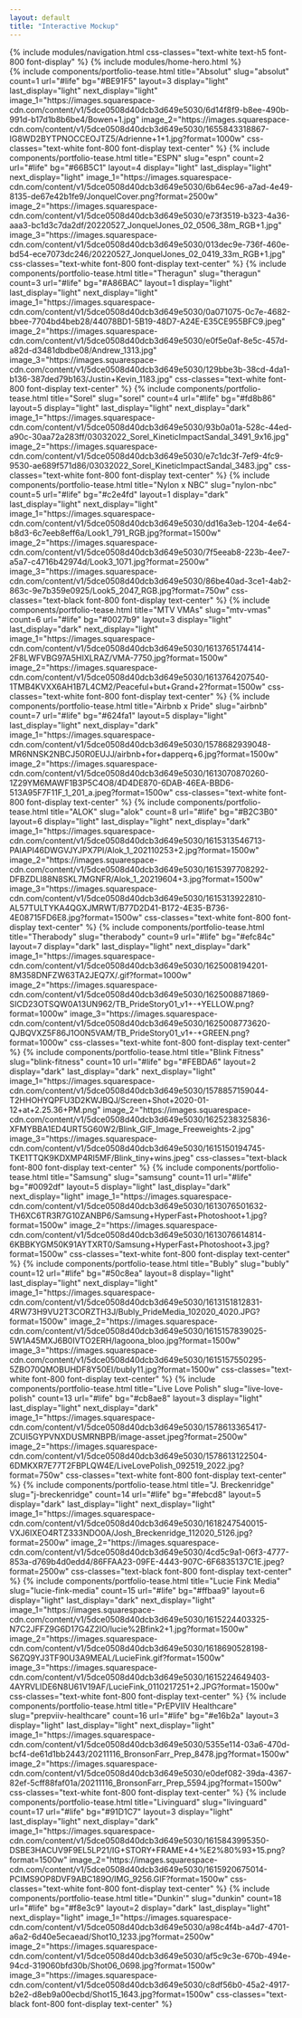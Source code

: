 ```yaml
---
layout: default
title: "Interactive Mockup"
---
```

<div id="sizer" class="w-screen h-screen hidden absolute top-0 left-0"></div>
{% include modules/navigation.html css-classes="text-white text-h5 font-800 font-display" %}
{% include modules/home-hero.html %}
<div class="portfolio-items">
    {% include components/portfolio-tease.html 
        title="Absolut" slug="absolut" count=1 url="#life" bg="#BE91F5"
        layout=3 display="light" last_display="light" next_display="light"
        image_1="https://images.squarespace-cdn.com/content/v1/5dce0508d40dcb3d649e5030/6d14f8f9-b8ee-490b-991d-b17d1b8b6be4/Bowen+1.jpg"
        image_2="https://images.squarespace-cdn.com/content/v1/5dce0508d40dcb3d649e5030/1655843318867-IG8WD2BYTPNOCCEOJTZ5/Adrienne+1+1.jpg?format=1000w"
        css-classes="text-white font-800 font-display text-center" 
    %}
    {% include components/portfolio-tease.html 
        title="ESPN" slug="espn" count=2 url="#life" bg="#66B5C1"
        layout=4 display="light" last_display="light" next_display="light"
        image_1="https://images.squarespace-cdn.com/content/v1/5dce0508d40dcb3d649e5030/6b64ec96-a7ad-4e49-8135-de67e42b1fe9/JonquelCover.png?format=2500w"
        image_2="https://images.squarespace-cdn.com/content/v1/5dce0508d40dcb3d649e5030/e73f3519-b323-4a36-aaa3-bc1d3c7da2df/20220527_JonquelJones_02_0506_38m_RGB+1.jpg"
        image_3="https://images.squarespace-cdn.com/content/v1/5dce0508d40dcb3d649e5030/013dec9e-736f-460e-bd54-ece7073dc246/20220527_JonquelJones_02_0419_33m_RGB+1.jpg"
        css-classes="text-white font-800 font-display text-center" 
    %}
    {% include components/portfolio-tease.html 
        title="Theragun" slug="theragun" count=3 url="#life" bg="#A86BAC"
        layout=1 display="light" last_display="light" next_display="light"
        image_1="https://images.squarespace-cdn.com/content/v1/5dce0508d40dcb3d649e5030/0a071075-0c7e-4682-bbee-7704bd4beb28/44078BD1-5B19-48D7-A24E-E35CE955BFC9.jpeg"
        image_2="https://images.squarespace-cdn.com/content/v1/5dce0508d40dcb3d649e5030/e0f5e0af-8e5c-457d-a82d-d3481dbdbe08/Andrew_1313.jpg"
        image_3="https://images.squarespace-cdn.com/content/v1/5dce0508d40dcb3d649e5030/129bbe3b-38cd-4da1-b136-387ded79b163/Justin+Kevin_1183.jpg"
        css-classes="text-white font-800 font-display text-center" 
    %}
    {% include components/portfolio-tease.html 
        title="Sorel" slug="sorel" count=4 url="#life" bg="#fd8b86"
        layout=5 display="light" last_display="light" next_display="dark"
        image_1="https://images.squarespace-cdn.com/content/v1/5dce0508d40dcb3d649e5030/93b0a01a-528c-44ed-a90c-30aa72a283ff/03032022_Sorel_KineticImpactSandal_3491_9x16.jpg"
        image_2="https://images.squarespace-cdn.com/content/v1/5dce0508d40dcb3d649e5030/e7c1dc3f-7ef9-4fc9-9530-ae689f571d86/03032022_Sorel_KineticImpactSandal_3483.jpg"
        css-classes="text-white font-800 font-display text-center" 
    %}
    {% include components/portfolio-tease.html 
        title="Nylon x NBC" slug="nylon-nbc" count=5 url="#life" bg="#c2e4fd"
        layout=1 display="dark" last_display="light" next_display="light"
        image_1="https://images.squarespace-cdn.com/content/v1/5dce0508d40dcb3d649e5030/dd16a3eb-1204-4e64-b8d3-6c7eeb8eff6a/Look1_791_RGB.jpg?format=1500w"
        image_2="https://images.squarespace-cdn.com/content/v1/5dce0508d40dcb3d649e5030/7f5eeab8-223b-4ee7-a5a7-c4716b42974d/Look3_1071.jpg?format=2500w"
        image_3="https://images.squarespace-cdn.com/content/v1/5dce0508d40dcb3d649e5030/86be40ad-3ce1-4ab2-863c-9e7b359e0925/Look5_2047_RGB.jpg?format=750w"
        css-classes="text-black font-800 font-display text-center" 
    %}
    {% include components/portfolio-tease.html 
        title="MTV VMAs" slug="mtv-vmas" count=6 url="#life" bg="#0027b9"
        layout=3 display="light" last_display="dark" next_display="light"
        image_1="https://images.squarespace-cdn.com/content/v1/5dce0508d40dcb3d649e5030/1613765174414-2F8LWFVBG97A5HIXLRAZ/VMA-7750.jpg?format=1500w"
        image_2="https://images.squarespace-cdn.com/content/v1/5dce0508d40dcb3d649e5030/1613764207540-1TMB4KVXX6AH1B7L4CM2/Peaceful+but+Grand+2?format=1500w"
        css-classes="text-white font-800 font-display text-center" 
    %}
    {% include components/portfolio-tease.html 
        title="Airbnb x Pride" slug="airbnb" count=7 url="#life" bg="#624fa1"
        layout=5 display="light" last_display="light" next_display="dark"
        image_1="https://images.squarespace-cdn.com/content/v1/5dce0508d40dcb3d649e5030/1578682939048-MR6NNSK2NBCJ50R0EUJJ/airbnb+for+dapperq+6.jpg?format=1500w"
        image_2="https://images.squarespace-cdn.com/content/v1/5dce0508d40dcb3d649e5030/1613070870260-1Z29YM6MAWF1B3P5C4O8/4D4DE870-6DAB-46EA-BBD6-513A95F7F11F_1_201_a.jpeg?format=1500w"
        css-classes="text-white font-800 font-display text-center" 
    %}
    {% include components/portfolio-tease.html 
        title="ALOK" slug="alok" count=8 url="#life" bg="#B2C3B0"
        layout=6 display="light" last_display="light" next_display="dark"
        image_1="https://images.squarespace-cdn.com/content/v1/5dce0508d40dcb3d649e5030/1615313546713-PAIAPI46DWGVJYJPX7PI/Alok_1_202110253+2.jpg?format=1500w"
        image_2="https://images.squarespace-cdn.com/content/v1/5dce0508d40dcb3d649e5030/1615397708292-DFBZDLI88N8SKL7MGNFR/Alok_1_20219604+3.jpg?format=1500w"
        image_3="https://images.squarespace-cdn.com/content/v1/5dce0508d40dcb3d649e5030/1615313922810-AL57TULTYKA4QGXJMRWT/B77D2D41-B172-4E35-B736-4E08715FD6E8.jpg?format=1500w"
        css-classes="text-white font-800 font-display text-center" 
    %}
    {% include components/portfolio-tease.html 
        title="Therabody" slug="therabody" count=9 url="#life" bg="#efc84c"
        layout=7 display="dark" last_display="light" next_display="dark"
        image_1="https://images.squarespace-cdn.com/content/v1/5dce0508d40dcb3d649e5030/1625008194201-8M358DNFZW63TA2JEQ7X/.gif?format=1000w"
        image_2="https://images.squarespace-cdn.com/content/v1/5dce0508d40dcb3d649e5030/1625008871869-SICD23OTSQW0A13UN962/TB_PrideStory01_v1+-+YELLOW.png?format=1000w"
        image_3="https://images.squarespace-cdn.com/content/v1/5dce0508d40dcb3d649e5030/1625008773620-QJBQVXZ5F86J1O0N5VAM/TB_PrideStory01_v1+-+GREEN.png?format=1000w"
        css-classes="text-white font-800 font-display text-center" 
    %}
    {% include components/portfolio-tease.html 
        title="Blink Fitness" slug="blink-fitness" count=10 url="#life" bg="#FEBDA6"
        layout=2 display="dark" last_display="dark" next_display="light"
        image_1="https://images.squarespace-cdn.com/content/v1/5dce0508d40dcb3d649e5030/1578857159044-T2HHOHYQPFU3D2KWJBQJ/Screen+Shot+2020-01-12+at+2.25.36+PM.png"
        image_2="https://images.squarespace-cdn.com/content/v1/5dce0508d40dcb3d649e5030/1625238325836-XFMYBBA1ED4URT5G60W2/Blink_GIF_Image_Freeweights-2.jpg"
        image_3="https://images.squarespace-cdn.com/content/v1/5dce0508d40dcb3d649e5030/1615150194745-TKE1TTQK9KDXMP4RI5MF/Blink_tiny+wins.jpeg"
        css-classes="text-black font-800 font-display text-center" 
    %}
    {% include components/portfolio-tease.html 
        title="Samsung" slug="samsung" count=11 url="#life" bg="#0092df"
        layout=5 display="light" last_display="dark" next_display="light"
        image_1="https://images.squarespace-cdn.com/content/v1/5dce0508d40dcb3d649e5030/1613076501632-TH6XC6TR3R7G10ZANBP6/Samsung+HyperFast+Photoshoot+1.jpg?format=1500w"
        image_2="https://images.squarespace-cdn.com/content/v1/5dce0508d40dcb3d649e5030/1613076614814-6KBBKYGM50K91AYTXRT0/Samsung+HyperFast+Photoshoot+3.jpg?format=1500w"
        css-classes="text-white font-800 font-display text-center" 
    %}
    {% include components/portfolio-tease.html 
        title="Bubly" slug="bubly" count=12 url="#life" bg="#50c8ea"
        layout=8 display="light" last_display="light" next_display="light"
        image_1="https://images.squarespace-cdn.com/content/v1/5dce0508d40dcb3d649e5030/1613151812831-4RW73H9VU2T3CORZTH3J/Bubly_PrideMedia_102020_4020.JPG?format=1500w"
        image_2="https://images.squarespace-cdn.com/content/v1/5dce0508d40dcb3d649e5030/1615157839025-5W1A45MXJ6B0IVTO2ERH/lagoona_bloo.jpg?format=1500w"
        image_3="https://images.squarespace-cdn.com/content/v1/5dce0508d40dcb3d649e5030/1615157550295-5ZBO70QMOBUHDF8Y50EI/bubly11.jpg?format=1500w"
        css-classes="text-white font-800 font-display text-center" 
    %}
    {% include components/portfolio-tease.html 
        title="Live Love Polish" slug="live-love-polish" count=13 url="#life" bg="#cb8ae8"
        layout=3 display="light" last_display="light" next_display="dark"
        image_1="https://images.squarespace-cdn.com/content/v1/5dce0508d40dcb3d649e5030/1578613365417-ZCUI5GYPVNXDUSMRNBPB/image-asset.jpeg?format=2500w"
        image_2="https://images.squarespace-cdn.com/content/v1/5dce0508d40dcb3d649e5030/1578613122504-6DMKXR7E77T2FBPLQW4E/LiveLovePolish_092519_2022.jpg?format=750w"
        css-classes="text-white font-800 font-display text-center" 
    %}
    {% include components/portfolio-tease.html 
        title="J. Breckenridge" slug="j-breckenridge" count=14 url="#life" bg="#febcd8"
        layout=5 display="dark" last_display="light" next_display="light"
        image_1="https://images.squarespace-cdn.com/content/v1/5dce0508d40dcb3d649e5030/1618247540015-VXJ6IXEO4RTZ333NDO0A/Josh_Breckenridge_112020_5126.jpg?format=2500w"
        image_2="https://images.squarespace-cdn.com/content/v1/5dce0508d40dcb3d649e5030/4cd5c9a1-06f3-4777-853a-d769b4d0edd4/86FFAA23-09FE-4443-907C-6F6835137C1E.jpeg?format=2500w"
        css-classes="text-black font-800 font-display text-center" 
    %}
    {% include components/portfolio-tease.html 
        title="Lucie Fink Media" slug="lucie-fink-media" count=15 url="#life" bg="#ffbaa9"
        layout=6 display="light" last_display="dark" next_display="light"
        image_1="https://images.squarespace-cdn.com/content/v1/5dce0508d40dcb3d649e5030/1615224403325-N7C2JFFZ9G6D17G4Z2IO/lucie%2Bfink2+1.jpg?format=1500w"
        image_2="https://images.squarespace-cdn.com/content/v1/5dce0508d40dcb3d649e5030/1618690528198-S6ZQ9YJ3TF90U3A9MEAL/LucieFink.gif?format=1500w"
        image_3="https://images.squarespace-cdn.com/content/v1/5dce0508d40dcb3d649e5030/1615224649403-4AYRVLIDE6N8U61V19AF/LucieFink_0110217251+2.JPG?format=1500w"
        css-classes="text-white font-800 font-display text-center" 
    %}
    {% include components/portfolio-tease.html 
        title="PrEPVIIV Healthcare" slug="prepviiv-healthcare" count=16 url="#life" bg="#e16b2a"
        layout=3 display="light" last_display="light" next_display="light"
        image_1="https://images.squarespace-cdn.com/content/v1/5dce0508d40dcb3d649e5030/5355e114-03a6-470d-bcf4-de61d1bb2443/20211116_BronsonFarr_Prep_8478.jpg?format=1500w"
        image_2="https://images.squarespace-cdn.com/content/v1/5dce0508d40dcb3d649e5030/e0def082-39da-4367-82ef-5cff88faf01a/20211116_BronsonFarr_Prep_5594.jpg?format=1500w"
        css-classes="text-white font-800 font-display text-center" 
    %}
    {% include components/portfolio-tease.html 
        title="Livinguard" slug="livinguard" count=17 url="#life" bg="#91D1C7"
        layout=3 display="light" last_display="light" next_display="dark"
        image_1="https://images.squarespace-cdn.com/content/v1/5dce0508d40dcb3d649e5030/1615843995350-DSBE3HACUV9F9EL5LP21/IG+STORY+FRAME+4+%E2%80%93+15.png?format=1500w"
        image_2="https://images.squarespace-cdn.com/content/v1/5dce0508d40dcb3d649e5030/1615920675014-PCIMS9OP8DVF9ABC189O/IMG_9256.GIF?format=1500w"
        css-classes="text-white font-800 font-display text-center" 
    %}
    {% include components/portfolio-tease.html 
        title="Dunkin'" slug="dunkin" count=18 url="#life" bg="#f8e3c9"
        layout=2 display="dark" last_display="light" next_display="light"
        image_1="https://images.squarespace-cdn.com/content/v1/5dce0508d40dcb3d649e5030/a98c4f4b-a4d7-4701-a6a2-6d40e5ecaead/Shot10_1233.jpg?format=2500w"
        image_2="https://images.squarespace-cdn.com/content/v1/5dce0508d40dcb3d649e5030/af5c9c3e-670b-494e-94cd-319060bfd30b/Shot06_0698.jpg?format=1500w"
        image_3="https://images.squarespace-cdn.com/content/v1/5dce0508d40dcb3d649e5030/c8df56b0-45a2-4917-b2e2-d8eb9a00ecbd/Shot15_1643.jpg?format=1500w"
        css-classes="text-black font-800 font-display text-center" 
    %}
</div>